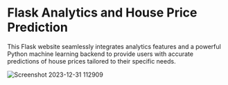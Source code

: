 # Flask Analytics and House Price Prediction

This Flask website seamlessly integrates analytics features and a powerful Python machine learning backend to provide users with accurate predictions of house prices tailored to their specific needs.

![Screenshot 2023-12-31 112909](https://github.com/NishanHolla/SmartHomePredictor/assets/92212948/516bb26d-d37d-4d83-98a4-a543571e53a8)
